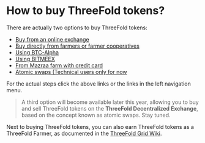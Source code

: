 # How to buy ThreeFold tokens?

There are actually two options to buy ThreeFold tokens:
- [Buy from an online exchange](/how_to_buy/buy_from_exchange.md)
- [Buy directly from farmers or farmer cooperatives](/how_to_buy/buy_from_farmer.md)
- [Using BTC-Alpha](/how_to_buy/btc-alpha.md)
- [Using BITMEEX](/how_to_buy/bitmeex.md)
- [From Mazraa farm with credit card](/how_to_buy/mazraa.md)
- [Atomic swaps (Technical users only for now](/how_to_buy/atomicswapslink.md)

For the actual steps click the above links or the links in the left navigation menu. 

> A third option will become available later this year, allowing you to buy and sell ThreeFold tokens on the **ThreeFold Decentralized Exchange**, based on the concept known as atomic swaps. Stay tuned.

Next to buying ThreeFold tokens, you can also earn ThreeFold tokens as a ThreeFold Farmer, as documented in the [ThreeFold Grid Wiki](https://threefoldfoundation.github.io/info_grid/#/).

